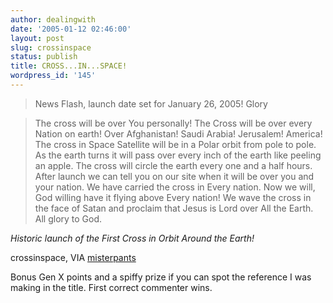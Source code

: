 ```yaml
---
author: dealingwith
date: '2005-01-12 02:46:00'
layout: post
slug: crossinspace
status: publish
title: CROSS...IN...SPACE!
wordpress_id: '145'
---
```


> News Flash, launch date set for January 26, 2005! Glory

> The cross will be over You personally! The Cross will be over every Nation on earth! Over Afghanistan! Saudi Arabia! Jerusalem! America! The cross in Space Satellite will be in a Polar orbit from pole to pole. As the earth turns it will pass over every inch of the earth like peeling an apple. The cross will circle the earth every one and a half hours. After launch we can tell you on our site when it will be over you and your nation. We have carried the cross in Every nation. Now we will, God willing have it flying above Every nation! We wave the cross in the face of Satan and proclaim that Jesus is Lord over All the Earth. All glory to God.

_Historic launch of the First Cross in Orbit Around the Earth!_

<a class="dead">crossinspace</a>, VIA [misterpants][4]

Bonus Gen X points and a spiffy prize if you can spot the reference I was
making in the title. First correct commenter wins.

   [4]: http://www.misterpants.com/01/index.html

